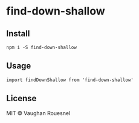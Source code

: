 # find-down-shallow

> 

## Install

```
npm i -S find-down-shallow
```

## Usage

```
import findDownShallow from 'find-down-shallow'

```

## License

MIT © Vaughan Rouesnel
